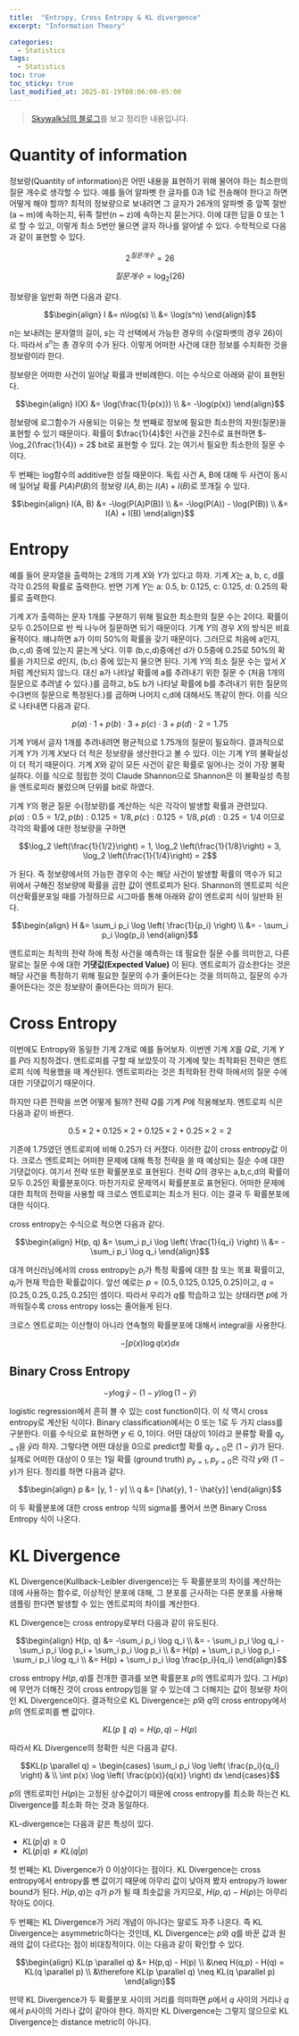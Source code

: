 ```yaml
---
title:  "Entropy, Cross Entropy & KL divergence"
excerpt: "Information Theory"

categories:
  - Statistics
tags:
  - Statistics
toc: true
toc_sticky: true
last_modified_at: 2025-01-19T08:06:00-05:00
---
```


> [Skywalk님의 블로그](https://hyunw.kim/blog/2017/10/14/Entropy.html)를 보고 정리한 내용입니다. 

# Quantity of information

정보량(Quantity of information)은 어떤 내용을 표현하기 위해 물어야 하는 최소한의 질문 개수로 생각할 수 있다. 예를 들어 알파벳 한 글자를 0과 1로 전송해야 한다고 하면 어떻게 해야 할까? 최적의 정보량으로 보내려면 그 글자가 26개의 알파벳 중 앞쪽 절반(a ~ m)에 속하는지, 뒤족 절반(n ~ z)에 속하는지 묻는거다. 이에 대한 답을 0 또는 1로 할 수 있고, 이렇게 최소 5번만 물으면 글자 하나를 알아낼 수 있다. 수학적으로 다음과 같이 표현할 수 있다. 

$$2^{질문개수} = 26$$

$$질문개수 = \log_2(26)$$

정보량을 일반화 하면 다음과 같다. 

$$\begin{align}
I &= n\log(s) \\ 
&= \log(s^n)
\end{align}$$

$n$는 보내려는 문자열의 길이, $s$는 각 선택에서 가능한 경우의 수(알파벳의 경우 26)이다. 따라서 $s^n$는 총 경우의 수가 된다. 이렇게 어떠한 사건에 대한 정보를 수치화한 것을 정보량이라 한다.  

정보량은 어떠한 사건이 일어날 확률과 반비례한다. 이는 수식으로 아래와 같이 표현된다. 

$$\begin{align}
I(X) &= \log(\frac{1}{p(x)}) \\  
&= -\log(p(x))   
\end{align}$$

정보량에 로그함수가 사용되는 이유는 첫 번째로 정보에 필요한 최소한의 자원(질문)을 표현할 수 있기 때문이다. 확률이 $\frac{1}{4}$인 사건을 2진수로 표현하면 $-\log_2(\frac{1}{4}) = 2$ bit로 표현할 수 있다. 2는 여기서 필요한 최소한의 질문 수이다.  

두 번째는 log함수의 additive한 성질 때문이다. 독립 사건 A, B에 대해 두 사건이 동시에 일어날 확률 $P(A)P(B)$의 정보량 $I(A, B)$는 $I(A) + I(B)$로 쪼개질 수 있다. 

$$\begin{align}
I(A, B) &= -\log(P(A)P(B)) \\  
&= -\log(P(A)) - \log(P(B)) \\   
&= I(A) + I(B)
\end{align}$$

# Entropy

예를 들어 문자열을 출력하는 2개의 기계 $X$와 $Y$가 있다고 하자. 기계 $X$는 a, b, c, d를 각각 0.25의 확률로 출력한다. 
반면 기계 $Y$는 a: 0.5, b: 0.125, c: 0.125, d: 0.25의 확률로 출력한다. 

기계 $X$가 출력하는 문자 1개를 구분하기 위해 필요한 최소한의 질문 수는 2이다. 확률이 모두 0.25이므로 반 씩 나누어 질문하면 되기 때문이다. 기계 $Y$의 경우 $X$의 방식은 비효율적이다. 왜냐하면 a가 이미 50%의 확률을 갖기 때문이다. 그러므로 처음에 a인지, (b,c,d) 중에 있는지 묻는게 낫다. 이후 (b,c,d)중에선 d가 0.5중에 0.25로 50%의 확률을 가지므로 d인지, (b,c) 중에 있는지 물으면 된다. 기계 $Y$의 최소 질문 수는 앞서 $X$처럼 계산되지 않느다. 대신 a가 나타날 확률에 a를 추려내기 위한 질문 수 (처음 1개의 질문으로 추려낼 수 있다.)를 곱하고, b도 b가 나타날 확률에 b를 추려내기 위한 질문의 수(3번의 질문으로 특정된다.)를 곱하며 나머지 c,d에 대해서도 똑같이 한다. 이를 식으로 나타내면 다음과 같다. 

$$p(a) \cdot 1 + p(b) \cdot 3 + p(c) \cdot 3 + p(d) \cdot 2 = 1.75$$

기계 $Y$에서 글자 1개를 추려내려면 평균적으로 1.75개의 질문이 필요하다. 결과적으로 기계 $Y$가 기계 $X$보다 더 적은 정보량을 생산한다고 볼 수 있다. 이는 기계 $Y$의 불확실성이 더 적기 때문이다. 기계 $X$와 같이 모든 사건이 같은 확률로 일어나는 것이 가장 불확실하다. 이를 식으로 정립한 것이 Claude Shannon으로 Shannon은 이 불확실성 측정을 엔트로피라 불렀으며 단위를 bit로 하였다. 

기계 $Y$의 평균 질문 수(정보량)를 계산하는 식은 각각이 발생할 확률과 관련있다.  
$p(a): 0.5=1/2, p(b): 0.125=1/8, p(c): 0.125=1/8, p(d): 0.25=1/4$ 이므로 각각의 확률에 대한 정보량을 구하면

$$\log_2 \left(\frac{1}{1/2}\right) = 1, \log_2 \left(\frac{1}{1/8}\right) = 3, \log_2 \left(\frac{1}{1/4}\right) = 2$$

가 된다. 즉 정보량에서의 가능한 경우의 수는 해당 사건이 발생할 확률의 역수가 되고 위에서 구해진 정보량에 확률을 곱한 값이 엔트로피가 된다. Shannon의 엔트로피 식은 이산확률분포일 때를 가정하므로 시그마를 통해 아래와 같이 엔트로피 식이 일반화 된다. 

$$\begin{align}
H &= \sum_i p_i \log \left( \frac{1}{p_i} \right) \\ 
&= - \sum_i p_i \log(p_i)
\end{align}$$

엔트로피는 최적의 전략 하에 특정 사건을 예측하는 데 필요한 질문 수를 의미한고, 다른 말로는 질문 수에 대한 **기댓값(Expected Value)** 이 된다. 엔트로피가 감소한다는 것은 해당 사건을 특정하기 위해 필요한 질문의 수가 줄어든다는 것을 의미하고, 질문의 수가 줄어든다는 것은 정보량이 줄어든다는 의미가 된다. 

# Cross Entropy

이번에도 Entropy와 동일한 기계 2개로 예를 들어보자. 이번엔 기계 $X$를 $Q$로, 기계 $Y$를 $P$라 지칭하겠다. 엔트로피를 구할 때 보았듯이 각 기계에 맞는 최적화된 전략은 엔트로피 식에 적용했을 때 계산된다. 엔트로피라는 것은 최적화된 전략 하에서의 질문 수에 대한 기댓값이기 때문이다. 

하지만 다른 전략을 쓰면 어떻게 될까? 전략 $Q$를 기계 $P$에 적용해보자. 엔트로피 식은 다음과 같이 바뀐다. 

$$0.5 \times 2 + 0.125 \times 2 + 0.125 \times 2 + 0.25 \times 2 = 2$$

기존에 1.75였던 엔트로피에 비해 0.25가 더 커졌다. 이러한 값이 cross entropy값 이다. 크로스 엔트로피는 어떠한 문제에 대해 특정 전략을 쓸 때 예상되는 질순 수에 대한 기댓값이다. 여기서 전략 또한 확률분포로 표현된다. 전략 $Q$의 경우는 a,b,c,d의 확률이 모두 0.25인 확률분포이다. 마찬가지로 문제역시 확률분포로 표현된다. 어떠한 문제에 대한 최적의 전략을 사용할 때 크로스 엔트로피는 최소가 된다. 이는 결국 두 확률분포에 대한 식이다. 

cross entropy는 수식으로 적으면 다음과 같다. 

$$\begin{align}
H(p, q) &= \sum_i p_i \log \left( \frac{1}{q_i} \right) \\ 
&= - \sum_i p_i \log q_i 
\end{align}$$

대개 머신러닝에서의 cross entropy는 $p_i$가 특정 확률에 대한 참 또는 목표 확률이고, $q_i$가 현재 학습한 확률값이다. 앞선 예로는 $p = [0.5, 0.125, 0.125, 0.25]$이고, $q = [0.25, 0.25, 0.25, 0.25]$인 셈이다. 따라서 우리가 $q$를 학습하고 있는 상태라면 $p$에 가까워질수록 cross entropy loss는 줄어들게 된다. 

크로스 엔트로피는 이산형이 아니라 연속형의 확률분포에 대해서 integral을 사용한다. 

$$- \int p(x) \log q(x) dx$$

## Binary Cross Entropy

$$-y \log \hat{y} - (1 - y) \log (1 - \hat{y})$$

logistic regression에서 흔히 볼 수 있는 cost function이다. 이 식 역시 cross entropy로 계산된 식이다. Binary classification에서는 0 또는 1로 두 가지 class를 구분한다. 이를 수식으로 표현하면 $y \in {0, 1}$이다. 어떤 대상이 1이라고 분류할 확률 $q_{y=1}$을 $\hat{y}$라 하자. 그렇다면 어떤 대상을 0으로 predict할 확률 $q_{y=0}$은 $(1 - \hat{y})$가 된다. 실제로 어떠한 대상이 0 또는 1일 확률 (ground truth) $p_{y=1}, p_{y=0}$은 각각 $y$와 $(1 - y)$가 된다. 정리를 하면 다음과 같다. 

$$\begin{align}
p &= [y, 1 - y] \\ 
q &= [\hat{y}, 1 - \hat{y}]
\end{align}$$

이 두 확률분포에 대한 cross entrop 식의 sigma를 풀어서 쓰면 Binary Cross Entropy 식이 나온다. 


# KL Divergence

KL Divergence(Kullback-Leibler divergence)는 두 확률분포의 차이를 계산하는 데에 사용하는 함수로, 이상적인 분포에 대해, 그 분포를 근사하는 다른 분포를 사용해 샘플링 한다면 발생할 수 있는 엔트로피의 차이를 계산한다. 

KL Divergence는 cross entropy로부터 다음과 같이 유도된다. 

$$\begin{align}
H(p, q) &= -\sum_i p_i \log q_i \\ 
&= - \sum_i p_i \log q_i - \sum_i p_i \log p_i + \sum_i p_i \log p_i \\ 
&= H(p) + \sum_i p_i \log p_i - \sum_i p_i \log q_i \\  
&= H(p) + \sum_i p_i \log \frac{p_i}{q_i}
\end{align}$$

cross entropy $H(p, q)$를 전개한 결과를 보면 확률분포 $p$의 엔트로피가 있다. 그 $H(p)$에 무언가 더해진 것이 cross entropy임을 알 수 있는데 그 더해지는 값이 정보량 차이인 KL Divergence이다. 결과적으로 KL Divergence는 $p$와 $q$의 cross entropy에서 $p$의 엔트로피를 뺀 값이다. 

$$KL(p \parallel q) = H(p, q) - H(p)$$

따라서 KL Divergence의 정확한 식은 다음과 같다. 

$$KL(p \parallel q) = 
\begin{cases}
\sum_i p_i \log \left( \frac{p_i}{q_i} \right) & \\  
\int p(x) \log \left( \frac{p(x)}{q(x)} \right) dx
\end{cases}$$

$p$의 엔트로피인 $H(p)$는 고정된 상수값이기 때문에 cross entropy를 최소화 하는건 KL Divergence를 최소화 하는 것과 동일하다. 

KL-divergence는 다음과 같은 특성이 있다. 

- $KL(p|q) \ge 0$
- $KL(p|q) \neq KL(q|p)$

첫 번째는 KL Divergence가 0 이상이다는 점이다. KL Divergence는 cross entropy에서 entropy를 뺀 값이기 때문에 아무리 값이 낮아져 봤자 entropy가 lower bound가 된다. $H(p,q)$는 $q$가 $p$가 될 때 최솟값을 가지므로, $H(p,q) - H(p)$는 아무리 작아도 0이다. 

두 번째는 KL Divergence가 거리 개념이 아니다는 말로도 자주 나온다. 즉 KL Divergence는 asymmetric하다는 것인데, KL Divergence는 $p$와 $q$를 바꾼 값과 원래의 값이 다르다는 점이 비대칭적이다. 이는 다음과 같이 확인할 수 있다. 

$$\begin{align}
KL(p \parallel q) &= H(p,q) - H(p) \\  
&\neq H(q,p) - H(q) = KL(q \parallel p) \\ 
&\therefore KL(p \parallel q) \neq KL(q \parallel p)
\end{align}$$

만약 KL Divergence가 두 확률분포 사이의 거리를 의미하면 $p$에서 $q$ 사이의 거리나 $q$에서 $p$사이의 거리나 값이 같아야 한다. 하지만 KL Divergence는 그렇지 않으므로 KL Divergence는 distance metric이 아니다. 
